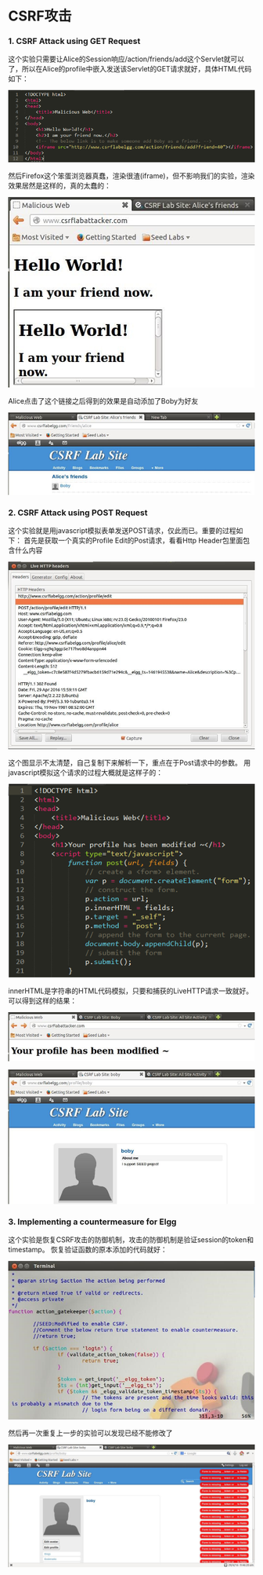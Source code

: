 # CSRF攻击

### 1. CSRF Attack using GET Request

这个实验只需要让Alice的Session响应/action/friends/add这个Servlet就可以了，所以在Alice的profile中嵌入发送该Servlet的GET请求就好，具体HTML代码如下：

![](/images/wsine-blog-image242.png)

然后Firefox这个笨蛋浏览器真蠢，渲染很渣(iframe)，但不影响我们的实验，渲染效果居然是这样的，真的太蠢的：

![](/images/wsine-blog-image243.jpg)

Alice点击了这个链接之后得到的效果是自动添加了Boby为好友

![](/images/wsine-blog-image244.jpg)

### 2. CSRF Attack using POST Request

这个实验就是用javascript模拟表单发送POST请求，仅此而已。重要的过程如下：
首先是获取一个真实的Profile Edit的Post请求，看看Http Header包里面包含什么内容

![](/images/wsine-blog-image245.jpg)

这个图显示不太清楚，自己复制下来解析一下，重点在于Post请求中的参数。
用javascript模拟这个请求的过程大概就是这样子的：

![](/images/wsine-blog-image246.png)

innerHTML是字符串的HTML代码模拟，只要和捕获的LiveHTTP请求一致就好。
可以得到这样的结果：

![](/images/wsine-blog-image247.jpg)

![](/images/wsine-blog-image248.jpg)

### 3. Implementing a countermeasure for Elgg

这个实验是恢复CSRF攻击的防御机制，攻击的防御机制是验证session的token和timestamp。
恢复验证函数的原本添加的代码就好：

![](/images/wsine-blog-image249.jpg)

然后再一次重复上一步的实验可以发现已经不能修改了

![](/images/wsine-blog-image250.jpg)